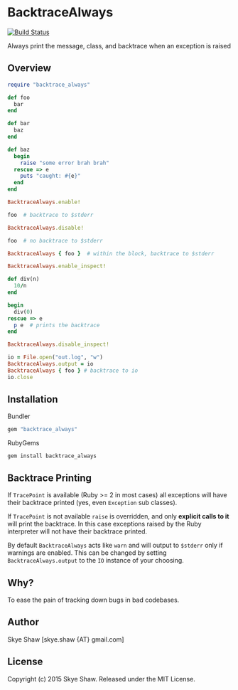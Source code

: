 # BacktraceAlways

[![Build Status](https://travis-ci.org/sshaw/backtrace_always.svg?branch=master)](https://travis-ci.org/sshaw/backtrace_always)

Always print the message, class, and backtrace when an exception is raised

## Overview

```ruby
require "backtrace_always"

def foo
  bar
end

def bar
  baz
end

def baz
  begin
	raise "some error brah brah"
  rescue => e
	puts "caught: #{e}"
  end
end

BacktraceAlways.enable!

foo  # backtrace to $stderr

BacktraceAlways.disable!

foo  # no backtrace to $stderr

BacktraceAlways { foo }  # within the block, backtrace to $stderr

BacktraceAlways.enable_inspect!

def div(n)
  10/n
end

begin
  div(0)
rescue => e
  p e  # prints the backtrace
end

BacktraceAlways.disable_inspect!

io = File.open("out.log", "w")
BacktraceAlways.output = io
BacktraceAlways { foo } # backtrace to io
io.close
```

## Installation

Bundler

```ruby
gem "backtrace_always"
```

RubyGems

```
gem install backtrace_always
```

## Backtrace Printing

If `TracePoint` is available (Ruby >= 2 in most cases) all exceptions will have their backtrace printed
(yes, even `Exception` sub classes).

If `TracePoint` is not available `raise` is overridden, and only **explicit calls to it** will print the backtrace.
In this case exceptions raised by the Ruby interpreter will not have their backtrace printed.

By default `BacktraceAlways` acts like `warn` and will output to `$stderr` only if warnings are enabled.
This can be changed by setting `BacktraceAlways.output` to the `IO` instance of your choosing.

## Why?

To ease the pain of tracking down bugs in bad codebases.

## Author

Skye Shaw [skye.shaw {AT} gmail.com]

## License

Copyright (c) 2015 Skye Shaw. Released under the MIT License.
